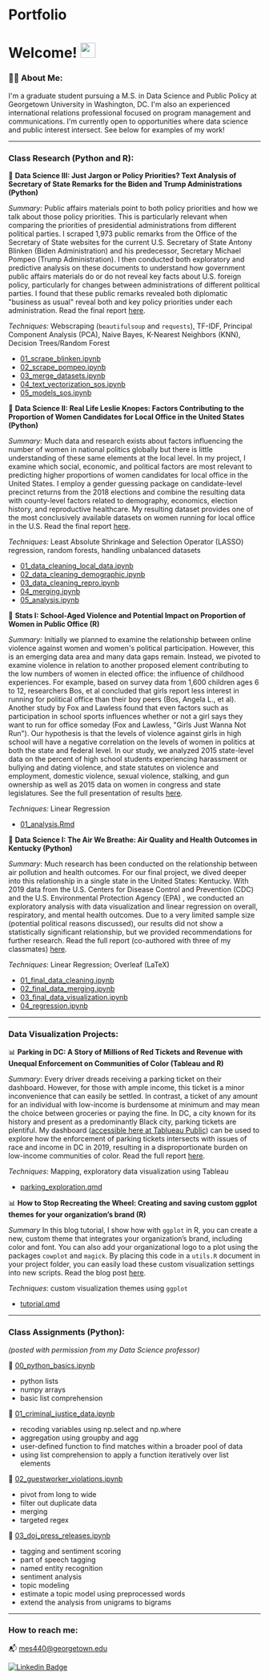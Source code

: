 # Portfolio

<h1>
 Welcome!
  <img src="https://media.giphy.com/media/hvRJCLFzcasrR4ia7z/giphy.gif" width="30px"/>
</h1>

### :woman_technologist: About Me:

I'm a graduate student pursuing a M.S. in Data Science and Public Policy at Georgetown University in Washington, DC. I'm also an experienced international relations professional focused on program management and communications. I'm currently open to opportunities where data science and public interest intersect. See below for examples of my work!

---

### Class Research (Python and R):

📘 **Data Science III: Just Jargon or Policy Priorities? Text Analysis of Secretary of State Remarks for the Biden and Trump Administrations (Python)**

*Summary:* Public affairs materials point to both policy priorities and how we talk about those policy priorities. This is particularly relevant when comparing the priorities of presidential administrations from different political parties. I scraped 1,973 public remarks from the Office of the Secretary of State websites for the current U.S. Secretary of State Antony Blinken (Biden Administration) and his predecessor, Secretary Michael Pompeo (Trump Administration). I then conducted both exploratory and predictive analysis on these documents to understand how government public affairs materials do or do not reveal key facts about U.S. foreign policy, particularly for changes between administrations of different political parties. I found that these public remarks revealed both diplomatic "business as usual" reveal both and key policy priorities under each administration. Read the final report [here](https://github.com/Mag-Sul/Portfolio/blob/main/class_research/Just%20Jargon%20or%20Policy%20Priorities/final_paper_ds3_mes440.pdf). 

*Techniques:* Webscraping (`beautifulsoup` and `requests`), TF-IDF, Principal Component Analysis (PCA), Naive Bayes, K-Nearest Neighbors (KNN), Decision Trees/Random Forest

- [01_scrape_blinken.ipynb](https://github.com/Mag-Sul/Portfolio/blob/main/class_research/Just%20Jargon%20or%20Policy%20Priorities/01_scrape_blinken.ipynb)
- [02_scrape_pompeo.ipynb](https://github.com/Mag-Sul/Portfolio/blob/main/class_research/Just%20Jargon%20or%20Policy%20Priorities/02_scrape_pompeo.ipynb)
- [03_merge_datasets.ipynb](https://github.com/Mag-Sul/Portfolio/blob/main/class_research/Just%20Jargon%20or%20Policy%20Priorities/03_merge_datasets.ipynb)
- [04_text_vectorization_sos.ipynb](https://github.com/Mag-Sul/Portfolio/blob/main/class_research/Just%20Jargon%20or%20Policy%20Priorities/04_text_vectorization_sos.ipynb)
- [05_models_sos.ipynb](https://github.com/Mag-Sul/Portfolio/blob/main/class_research/Just%20Jargon%20or%20Policy%20Priorities/05_models_sos.ipynb)
  
📘 **Data Science II: Real Life Leslie Knopes: Factors Contributing to the Proportion of Women Candidates for Local Office in the United States (Python)**

*Summary:* Much data and research exists about factors influencing the number of women in national politics globally but there is little understanding of these same elements at the local level. In my project, I examine which social, economic, and political factors are most relevant to predicting higher proportions of women candidates for local office in the United States. I employ a gender guessing package on candidate-level precinct returns from the 2018 elections and combine the resulting data with county-level factors related to demography, economics, election history, and reproductive healthcare. My resulting dataset provides one of the most conclusively available datasets on women running for local office in the U.S. Read the final report [here](https://github.com/Mag-Sul/Portfolio/blob/main/class_research/Real%20Life%20Leslie%20Knopes/Real%20Life%20Leslie%20Knopes_%20Factors%20Contributing%20to%20the%20Proportion%20of%20Women%20Candidates%20for%20Local%20Office%20in%20the%20United%20States%20-%20Sullivan.pdf). 

*Techniques:* Least Absolute Shrinkage and Selection Operator (LASSO) regression, random forests, handling unbalanced datasets

- [01_data_cleaning_local_data.ipynb](https://github.com/Mag-Sul/Portfolio/blob/main/class_research/Real%20Life%20Leslie%20Knopes/01_data_cleaning_local_data.ipynb)
- [02_data_cleaning_demographic.ipynb](https://github.com/Mag-Sul/Portfolio/blob/main/class_research/Real%20Life%20Leslie%20Knopes/02_data_cleaning_demographic.ipynb)
- [03_data_cleaning_repro.ipynb](https://github.com/Mag-Sul/Portfolio/blob/main/class_research/Real%20Life%20Leslie%20Knopes/03_data_cleaning_repro.ipynb)
- [04_merging.ipynb](https://github.com/Mag-Sul/Portfolio/blob/main/class_research/Real%20Life%20Leslie%20Knopes/04_merging.ipynb)
- [05_analysis.ipynb](https://github.com/Mag-Sul/Portfolio/blob/main/class_research/Real%20Life%20Leslie%20Knopes/05_analysis.ipynb)

📘 **Stats I: School-Aged Violence and Potential Impact on Proportion of Women in Public Office (R)**

*Summary:* Initially we planned to examine the relationship between online violence against women and women's political participation. However, this is an emerging data area and many data gaps remain. Instead, we pivoted to examine violence in relation to another proposed element contributing to the low numbers of women in elected office: the influence of childhood experiences. For example, based on survey data from 1,600 children ages 6 to 12, researchers Bos, et al concluded that girls report less interest in running for political office than their boy peers (Bos, Angela L., et al). Another study by Fox and Lawless found that even factors such as participation in school sports influences whether or not a girl says they want to run for office someday (Fox and Lawless, "Girls Just Wanna Not Run"). Our hypothesis is that the levels of violence against girls in high school will have a negative correlation on the levels of women in politics at both the state and federal level. In our study, we analyzed 2015 state-level data on the percent of high school students experiencing harassment or bullying and dating violence, and state statutes on violence and employment, domestic violence, sexual violence, stalking, and gun ownership as well as 2015 data on women in congress and state legislatures. See the full presentation of results [here](https://github.com/Mag-Sul/Portfolio/blob/main/class_research/Violence%20and%20Women%20in%20Office/final_presentation.pptx).

*Techniques:* Linear Regression

- [01_analysis.Rmd](https://github.com/Mag-Sul/Portfolio/blob/main/class_research/Violence%20and%20Women%20in%20Office/01_analysis.Rmd)

📘 **Data Science I: The Air We Breathe: Air Quality and Health Outcomes in Kentucky (Python)**

*Summary*: Much research has been conducted on the relationship between air pollution and health outcomes. For our final project, we dived deeper into this relationship in a single state in the United States: Kentucky. With 2019 data from the U.S. Centers for Disease Control and Prevention (CDC) and the U.S. Environmental Protection Agency (EPA) , we conducted an exploratory analysis with data visualization and linear regression on overall, respiratory, and mental health outcomes. Due to a very limited sample size (potential political reasons discussed), our results did not show a statistically significant relationship, but we provided recommendations for further research. Read the full report (co-authored with three of my classmates) [here](https://github.com/Mag-Sul/Portfolio/blob/main/class_research/The%20Air%20We%20Breathe/The%20Air%20We%20Breathe%20-%20Air%20Quality%20and%20Health%20Outcomes%20in%20KY.pdf).

*Techniques*: Linear Regression; Overleaf (LaTeX)

- [01_final_data_cleaning.ipynb](https://github.com/Mag-Sul/Portfolio/blob/main/class_research/The%20Air%20We%20Breathe/01_final_data_cleaning.ipynb)
- [02_final_data_merging.ipynb](https://github.com/Mag-Sul/Portfolio/blob/main/class_research/The%20Air%20We%20Breathe/02_final_data_merging.ipynb)
- [03_final_data_visualization.ipynb](https://github.com/Mag-Sul/Portfolio/blob/main/class_research/The%20Air%20We%20Breathe/03_final_data_visualization.ipynb)
- [04_regression.ipynb](https://github.com/Mag-Sul/Portfolio/blob/main/class_research/The%20Air%20We%20Breathe/04_regression.ipynb)

---

### Data Visualization Projects: 

📊 **Parking in DC: A Story of Millions of Red Tickets and Revenue with Unequal Enforcement on Communities of Color (Tableau and R)**

*Summary*: Every driver dreads receiving a parking ticket on their dashboard. However, for those with ample income, this ticket is a minor inconvenience that can easily be settled. In contrast, a ticket of any amount for an individual with low-income is burdensome at minimum and may mean the choice between groceries or paying the fine. In DC, a city known for its history and present as a predominantly Black city, parking tickets are plentiful. My dashboard ([accessible here at Tablueau Public](https://public.tableau.com/views/parking_dc/Story1)) can be used to explore how the enforcement of parking tickets intersects with issues of race and income in DC in 2019, resulting in a disproportionate burden on low-income communities of color. Read the full report [here](https://github.com/Mag-Sul/Portfolio/blob/main/data_visualizations/Parking%20in%20DC/Parking%20in%20DC%20-%20Sullivan.pdf).

*Techniques*: Mapping, exploratory data visualization using Tableau

- [parking_exploration.qmd](https://github.com/Mag-Sul/Portfolio/blob/main/data_visualizations/Parking%20in%20DC/parking_exploration.qmd)

📊 **How to Stop Recreating the Wheel: Creating and saving custom ggplot themes for your organization’s brand (R)**

*Summary* In this blog tutorial, I show how with `ggplot` in R, you can create a new, custom theme that integrates your organization’s brand, including color and font. You can also add your organizational logo to a plot using the packages `cowplot` and `magick`. By placing this code in a `utils.R` document in your project folder, you can easily load these custom visualization settings into new scripts. Read the blog post [here](https://medium.com/@mes440/how-to-stop-recreating-the-wheel-7246bb4d9702).

*Techniques*: custom visualization themes using `ggplot`

- [tutorial.qmd](https://github.com/Mag-Sul/Portfolio/blob/main/data_visualizations/How%20to%20Stop%20Recreating%20the%20Wheel/tutorial.qmd)

---

### Class Assignments (Python): 

*(posted with permission from my Data Science professor)*

:green_book: [00_python_basics.ipynb](https://github.com/Mag-Sul/Portfolio/blob/main/code/00_python_basics.ipynb)
- python lists
- numpy arrays
- basic list comprehension

:green_book: [01_criminal_justice_data.ipynb](https://github.com/Mag-Sul/Portfolio/blob/main/code/01_criminal_justice_data.ipynb)
- recoding variables using np.select and np.where
- aggregation using groupby and agg
- user-defined function to find matches within a broader pool of data
- using list comprehension to apply a function iteratively over list elements

:green_book: [02_guestworker_violations.ipynb](https://github.com/Mag-Sul/Portfolio/blob/main/code/02_guestworker_violations.ipynb)
- pivot from long to wide
- filter out duplicate data 
- merging 
- targeted regex

:green_book: [03_doj_press_releases.ipynb](https://github.com/Mag-Sul/Portfolio/blob/main/code/03_doj_press_releases.ipynb)
- tagging and sentiment scoring
- part of speech tagging
- named entity recognition
- sentiment analysis
- topic modeling
- estimate a topic model using preprocessed words
- extend the analysis from unigrams to bigrams

---
### How to reach me:

:mailbox_with_mail: [mes440@georgetown.edu](mailto:mes440@georgetown.edu?subject=[GitHub]%20Source%20Han%20Sans)

[![Linkedin Badge](https://img.shields.io/badge/-Maggie-blue?style=flat&logo=Linkedin&logoColor=white)](https://www.linkedin.com/in/mes440/)
